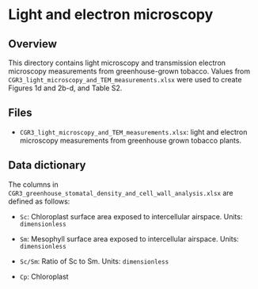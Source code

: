# Light and electron microscopy

## Overview

This directory contains light microscopy and transmission electron microscopy
measurements from greenhouse-grown tobacco. Values from
`CGR3_light_microscopy_and_TEM_measurements.xlsx` were used to create Figures 1d
and 2b-d, and Table S2.

## Files

- `CGR3_light_microscopy_and_TEM_measurements.xlsx`: light and electron
  microscopy measurements from greenhouse grown tobacco plants.

## Data dictionary

The columns in `CGR3_greenhouse_stomatal_density_and_cell_wall_analysis.xlsx`
are defined as follows:

 - `Sc`: Chloroplast surface area exposed to intercellular airspace.
   Units: `dimensionless`

 - `Sm`: Mesophyll surface area exposed to intercellular airspace.
   Units: `dimensionless`

 - `Sc/Sm`: Ratio of Sc to Sm. Units: `dimensionless`

 - `Cp`: Chloroplast
